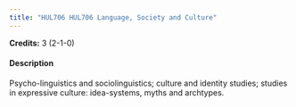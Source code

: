 ```yaml
---
title: "HUL706 HUL706 Language, Society and Culture"
---
```

**Credits:** 3 (2-1-0)

#### Description
Psycho-linguistics and sociolinguistics; culture and identity studies; studies in expressive culture: idea-systems, myths and archtypes.